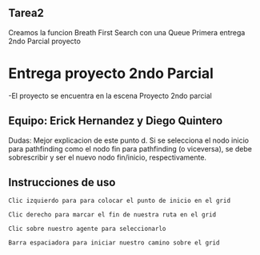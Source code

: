 ## Tarea2
Creamos la funcion Breath First Search con una Queue
Primera entrega 2ndo Parcial proyecto

# Entrega proyecto 2ndo Parcial

-El proyecto se encuentra en la escena Proyecto 2ndo parcial

## Equipo: Erick Hernandez y Diego Quintero

Dudas:
Mejor explicacion de este punto
d. Si se selecciona el nodo inicio para pathfinding como el nodo fin para pathfinding (o
viceversa), se debe sobrescribir y ser el nuevo nodo fin/inicio, respectivamente.

## Instrucciones de uso 

```
Clic izquierdo para para colocar el punto de inicio en el grid

Clic derecho para marcar el fin de nuestra ruta en el grid

Clic sobre nuestro agente para seleccionarlo 

Barra espaciadora para iniciar nuestro camino sobre el grid
```
